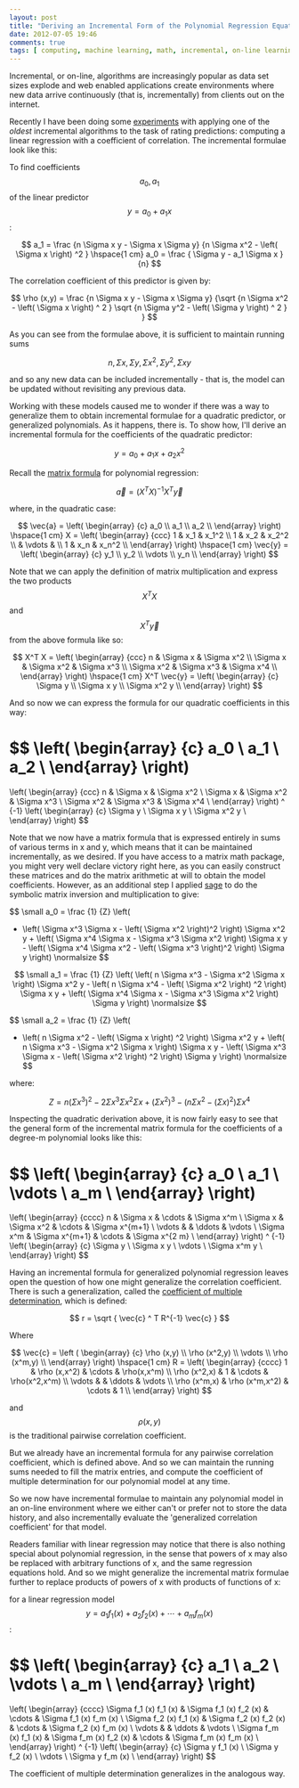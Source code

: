 ```yaml
---
layout: post
title: "Deriving an Incremental Form of the Polynomial Regression Equations"
date: 2012-07-05 19:46
comments: true
tags: [ computing, machine learning, math, incremental, on-line learning, linear regression, polynomial regression ]
---
```


Incremental, or on-line, algorithms are increasingly popular as data set sizes explode and web enabled applications create environments where new data arrive continuously (that is, incrementally) from clients out on the internet.

Recently I have been doing some [experiments](https://github.com/erikerlandson/ratorade) with applying one of the _oldest_ incremental algorithms to the task of rating predictions: computing a linear regression with a coefficient of correlation.  The incremental formulae look like this:

To find coefficients $$ a_0, a_1 $$ of the linear predictor $$ y = a_0 + a_1 x $$ :

$$
a_1 = \frac {n \Sigma x y - \Sigma x \Sigma y} {n \Sigma x^2 - \left( \Sigma x \right) ^2 }
\hspace{1 cm}
a_0 = \frac { \Sigma y - a_1 \Sigma x } {n}
$$

The correlation coefficient of this predictor is given by:

$$
\rho (x,y) = \frac {n \Sigma x y - \Sigma x \Sigma y} {\sqrt {n \Sigma x^2 - \left( \Sigma x \right) ^ 2 } \sqrt {n \Sigma y^2 - \left( \Sigma y \right) ^ 2 } }
$$

As you can see from the formulae above, it is sufficient to maintain running sums 

$$
n, \Sigma x, \Sigma y, \Sigma x^2, \Sigma y^2, \Sigma x y
$$

and so any new data can be included incrementally - that is, the model can be updated without revisiting any previous data.

Working with these models caused me to wonder if there was a way to generalize them to obtain incremental formulae for a quadratic predictor, or generalized polynomials.  As it happens, there is.  To show how, I'll derive an incremental formula for the coefficients of the quadratic predictor:

$$
y = a_0 + a_1 x + a_2 x^2
$$

Recall the [matrix formula](http://en.wikipedia.org/wiki/Polynomial_regression#Matrix_form_and_calculation_of_estimates) for polynomial regression:

$$ \vec{a} = \left( X^T X \right) ^ {-1} X^T \vec{y} $$

where, in the quadratic case:

$$
\vec{a} = \left( \begin{array} {c}
a_0 \\
a_1 \\
a_2 \\
\end{array} \right)
\hspace{1 cm}
X = \left( \begin{array} {ccc}
1 & x_1 & x_1^2 \\
1 & x_2 & x_2^2 \\
  &  \vdots  & \\
1 & x_n & x_n^2 \\
\end{array} \right)
\hspace{1 cm}
\vec{y} = \left( \begin{array} {c}
y_1 \\
y_2 \\
\vdots \\
y_n \\
\end{array} \right)
$$

Note that we can apply the definition of matrix multiplication and express the two products $$ X^T X $$ and $$ X^T \vec{y} $$ from the above formula like so:

$$
X^T X = 
\left( \begin{array} {ccc}
n & \Sigma x & \Sigma x^2 \\
\Sigma x & \Sigma x^2 & \Sigma x^3 \\
\Sigma x^2 & \Sigma x^3 & \Sigma x^4 \\
\end{array} \right)
\hspace{1 cm}
X^T \vec{y} =
\left( \begin{array} {c}
\Sigma y \\
\Sigma x y \\
\Sigma x^2 y \\
\end{array} \right)
$$

And so now we can express the formula for our quadratic coefficients in this way:

$$
\left( \begin{array} {c}
a_0 \\
a_1 \\
a_2 \\
\end{array} \right)
=
\left( \begin{array} {ccc}
n & \Sigma x & \Sigma x^2 \\
\Sigma x & \Sigma x^2 & \Sigma x^3 \\
\Sigma x^2 & \Sigma x^3 & \Sigma x^4 \\
\end{array} \right)
^ {-1}
\left( \begin{array} {c}
\Sigma y \\
\Sigma x y \\
\Sigma x^2 y \\
\end{array} \right)
$$

Note that we now have a matrix formula that is expressed entirely in sums of various terms in x and y, which means that it can be maintained incrementally, as we desired.  If you have access to a matrix math package, you might very well declare victory right here, as you can easily construct these matrices and do the matrix arithmetic at will to obtain the model coefficients.  However, as an additional step I applied [sage](http://www.sagemath.org/) to do the symbolic matrix inversion and multiplication to give:

$$
\small
a_0 =
\frac {1} {Z}
\left( 
- \left( \Sigma x^3 \Sigma x - \left( \Sigma x^2 \right)^2 \right) \Sigma x^2 y  +  \left( \Sigma x^4  \Sigma x - \Sigma x^3 \Sigma x^2 \right) \Sigma x y  -  \left( \Sigma x^4 \Sigma x^2 - \left( \Sigma x^3 \right)^2 \right) \Sigma y 
\right)
\normalsize
$$

$$
\small
a_1 =
\frac {1} {Z}
\left( 
\left( n \Sigma x^3  - \Sigma x^2 \Sigma x \right) \Sigma x^2 y  -  \left( n \Sigma x^4 - \left( \Sigma x^2 \right) ^2 \right) \Sigma x y  +  \left( \Sigma x^4 \Sigma x - \Sigma x^3 \Sigma x^2 \right) \Sigma y
\right)
\normalsize
$$

$$
\small
a_2 =
\frac {1} {Z}
\left( 
- \left( n \Sigma x^2 - \left( \Sigma x \right) ^2 \right) \Sigma x^2 y  +  \left( n \Sigma x^3 - \Sigma x^2 \Sigma x \right) \Sigma x y  -  \left( \Sigma x^3 \Sigma x - \left( \Sigma x^2 \right) ^2 \right) \Sigma y 
\right)
\normalsize
$$

where:

$$
Z = n \left( \Sigma x^3 \right) ^ 2 - 2 \Sigma x^3 \Sigma x^2 \Sigma x + \left( \Sigma x^2 \right) ^3 - \left( n \Sigma x^2 - \left( \Sigma x \right) ^2  \right) \Sigma x^4
$$

Inspecting the quadratic derivation above, it is now fairly easy to see that the general form of the incremental matrix formula for the coefficients of a degree-m polynomial looks like this:

$$
\left( \begin{array} {c}
a_0 \\
a_1 \\
\vdots \\
a_m \\
\end{array} \right)
=
\left( \begin{array} {cccc}
n & \Sigma x & \cdots & \Sigma x^m \\
\Sigma x & \Sigma x^2 & \cdots & \Sigma x^{m+1} \\
\vdots & & \ddots & \vdots \\
\Sigma x^m & \Sigma x^{m+1} & \cdots & \Sigma x^{2 m} \\
\end{array} \right)
^ {-1}
\left( \begin{array} {c}
\Sigma y \\
\Sigma x y \\
\vdots \\
\Sigma x^m y \\
\end{array} \right)
$$

Having an incremental formula for generalized polynomial regression leaves open the question of how one might generalize the correlation coefficient.  There is such a generalization, called the [coefficient of multiple determination](http://en.wikipedia.org/wiki/Multiple_correlation), which is defined:

$$
r = \sqrt { \vec{c} ^ T  R^{-1}  \vec{c} }
$$

Where

$$
\vec{c} = 
\left ( \begin{array} {c}
\rho (x,y) \\
\rho (x^2,y) \\
\vdots \\
\rho (x^m,y) \\
\end{array} \right)
\hspace{1 cm}
R =
\left( \begin{array} {cccc}
1 & \rho (x,x^2) & \cdots & \rho(x,x^m) \\
\rho (x^2,x) & 1 & \cdots & \rho(x^2,x^m) \\
\vdots & & \ddots & \vdots \\
\rho (x^m,x) & \rho (x^m,x^2) & \cdots & 1 \\
\end{array} \right)
$$

and $$ \rho (x,y) $$ is the traditional pairwise correlation coefficient.

But we already have an incremental formula for any pairwise correlation coefficient, which is defined above.  And so we can maintain the running sums needed to fill the matrix entries, and compute the coefficient of multiple determination for our polynomial model at any time.

So we now have incremental formulae to maintain any polynomial model in an on-line environment where we either can't or prefer not to store the data history, and also incrementally evaluate the 'generalized correlation coefficient' for that model.

Readers familiar with linear regression may notice that there is also nothing special about polynomial regression, in the sense that powers of x may also be replaced with arbitrary functions of x, and the same regression equations hold.  And so we might generalize the incremental matrix formulae further to replace products of powers of x with products of functions of x:

for a linear regression model $$ y = a_1 f_1 (x) + a_2 f_2 (x) + \cdots + a_m f_m(x) $$ :

$$
\left( \begin{array} {c}
a_1 \\
a_2 \\
\vdots \\
a_m \\
\end{array} \right)
=
\left( \begin{array} {cccc}
\Sigma f_1 (x) f_1 (x) & \Sigma f_1 (x) f_2 (x) & \cdots & \Sigma f_1 (x) f_m (x) \\
\Sigma f_2 (x) f_1 (x) & \Sigma f_2 (x) f_2 (x) & \cdots & \Sigma f_2 (x) f_m (x) \\
\vdots & & \ddots & \vdots \\
\Sigma f_m (x) f_1 (x) & \Sigma f_m (x) f_2 (x) & \cdots & \Sigma f_m (x) f_m (x) \\
\end{array} \right)
^ {-1}
\left( \begin{array} {c}
\Sigma y f_1 (x) \\
\Sigma y f_2 (x) \\
\vdots \\
\Sigma y f_m (x) \\
\end{array} \right)
$$

The coefficient of multiple determination generalizes in the analogous way.
